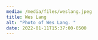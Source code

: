 ```yaml
---
media: /media/files/weslang.jpeg
title: Wes Lang
alt: "Photo of Wes Lang. "
date: 2022-01-11T15:37:00-0500
---
```

